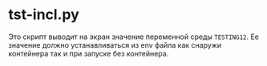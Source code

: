 # tst-incl.py

Это скрипт выводит на экран значение переменной среды `TESTING12`. 
Ее значение должно устанавливаться из env файла как снаружи контейнера так и при запуске без контейнера.
